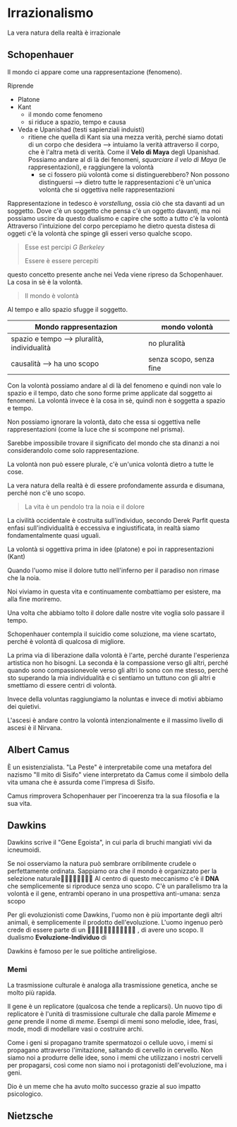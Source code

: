 # Irrazionalismo
La vera natura della realtà è irrazionale

## Schopenhauer
Il mondo ci appare come una rappresentazione (fenomeno).

Riprende
- Platone
- Kant
  - il mondo come fenomeno
  - si riduce a spazio, tempo e causa
- Veda e Upanishad (testi sapienziali induisti)
  - ritiene che quella di Kant sia una mezza verità, perché siamo dotati di un corpo che desidera --> intuiamo la verità attraverso il corpo, che è l'altra metà di verità. Come il **Velo di Maya** degli Upanishad. Possiamo andare al di là dei fenomeni, *squarciare il velo di Maya* (le rappresentazioni), e raggiungere la volontà
    - se ci fossero più volontà come si distinguerebbero? Non possono distinguersi --> dietro tutte le rappresentazioni c'è un'unica volontà che si oggettiva nelle rappresentazioni

Rappresentazione in tedesco è *vorstellung*, ossia ciò che sta davanti ad un soggetto.
Dove c'è un soggetto che pensa c'è un oggetto davanti, ma noi possiamo uscire da questo dualismo e capire che sotto a tutto c'è la volontà
Attraverso l'intuizione del corpo percepiamo he dietro questa distesa di oggeti c'è la volontà che spinge gli esseri verso qualche scopo.

> Esse est percipi
> *G Berkeley*
>
> Essere è essere percepiti

questo concetto presente anche nei Veda viene ripreso da Schopenhauer.
La cosa in sè è la volontà.

> Il mondo è volontà

Al tempo e allo spazio sfugge il soggetto.

Mondo rappresentazion | mondo volontà
----------------------|--------------
spazio e tempo --> pluralità, individualità | no pluralità
causalità --> ha uno scopo | senza scopo, senza fine

Con la volontà possiamo andare al di là del fenomeno e quindi non vale lo spazio e il tempo, dato che sono forme prime applicate dal soggetto ai fenomeni. La volontà invece è la cosa in sè, quindi non è soggetta a spazio e tempo.

Non possiamo ignorare la volontà, dato che essa si oggettiva nelle rappresentazioni (come la luce che si scompone nel prisma).

Sarebbe impossibile trovare il significato del mondo che sta dinanzi a noi considerandolo come solo rappresentazione.

La volontà non può essere plurale, c'è un'unica volontà dietro a tutte le cose.

La vera natura della realtà è di essere profondamente assurda e disumana, perché non c'è uno scopo.

> La vita è un pendolo tra la noia e il dolore

La civilità occidentale è costruita sull'individuo, secondo Derek Parfit questa enfasi sull'individualità è eccessiva e ingiustificata, in realtà siamo fondamentalmente quasi uguali.

La volontà si oggettiva prima in idee (platone) e poi in rappresentazioni (Kant)

Quando l'uomo mise il dolore tutto nell'inferno per il paradiso non rimase che la noia.

Noi viviamo in questa vita e continuamente combattiamo per esistere, ma alla fine moriremo.

Una volta che abbiamo tolto il dolore dalle nostre vite voglia solo passare il tempo.

Schopenhauer contempla il suicidio come soluzione, ma viene scartato, perché 
è volontà di qualcosa di migliore.

La prima via di liberazione dalla volontà è l'arte, perché durante l'esperienza artistica non ho bisogni.
La seconda è la compassione verso gli altri, perché quando sono compassionevole verso gli altri lo sono con me stesso, perché sto superando la mia individualità e ci sentiamo un tuttuno con gli altri e smettiamo di essere centri di volontà.

Invece della voluntas raggiungiamo la noluntas e invece di motivi abbiamo dei quietivi.

L'ascesi è andare contro la volontà intenzionalmente e il massimo livello di ascesi è il Nirvana.

## Albert Camus
È un esistenzialista. "La Peste" è interpretabile come una metafora del nazismo
"Il mito di Sisifo" viene interpretato da Camus come il simbolo della vita umana che è assurda come l'impresa di Sisifo.

Camus rimprovera Schopenhauer per l'incoerenza tra la sua filosofia e la sua vita.

## Dawkins
Dawkins scrive il "Gene Egoista", in cui parla di bruchi mangiati vivi da icneumoidi.

Se noi osserviamo la natura può sembrare orribilmente crudele o perfettamente ordinata. Sappiamo ora che il mondo è organizzato per la selezione naturale👵👵👵👼👼🤦💆💆
Al centro di questo meccanismo c'è il **DNA** che semplicemente si riproduce senza uno scopo. C'è un parallelismo tra la volontà e il gene, entrambi operano in una prospettiva anti-umana: senza scopo

Per gli evoluzionisti come Dawkins, l'uomo non è più importante degli altri animali, è semplicemente il prodotto dell'evoluzione. L'uomo ingenuo però crede di essere parte di un 🎊🎊🍱🍱🚞🚞🚞🚞🚃🚃🚃🚉 , di avere uno scopo.
Il dualismo **Evoluzione-Individuo** di

Dawkins è famoso per le sue politiche antireligiose.

### Memi
La trasmissione culturale è analoga alla trasmissione genetica, anche se molto più rapida.

Il gene è un replicatore (qualcosa che tende a replicarsi). Un nuovo tipo di replicatore è l'unità di trasmissione culturale che dalla parole *Mimeme* e *gene* prende il nome di *meme*.
Esempi di memi sono melodie, idee, frasi, mode, modi di modellare vasi o costruire archi.

Come i geni si propagano tramite spermatozoi o cellule uovo, i memi si propagano attraverso l'imitazione, saltando di cervello in cervello.
Non siamo noi a produrre delle idee, sono i memi che utilizzano i nostri cervelli per propagarsi, così come non siamo noi i protagonisti dell'evoluzione, ma i geni.

Dio è un meme che ha avuto molto successo grazie al suo impatto psicologico.

## Nietzsche
